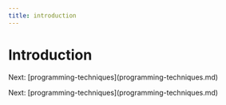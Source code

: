 ```yaml
---
title: introduction
---
```


# Introduction

Next:
\[programming-techniques](programming-techniques.md)

Next:
\[programming-techniques](programming-techniques.md)

